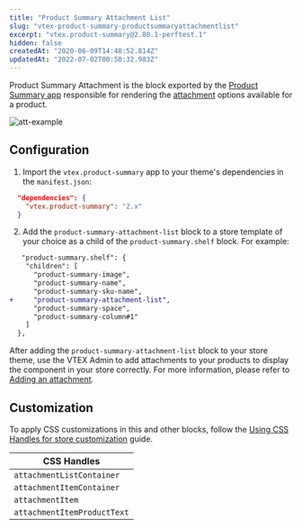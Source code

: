 ```yaml
---
title: "Product Summary Attachment List"
slug: "vtex-product-summary-productsummaryattachmentlist"
excerpt: "vtex.product-summary@2.80.1-perftest.1"
hidden: false
createdAt: "2020-06-09T14:48:52.814Z"
updatedAt: "2022-07-02T00:50:32.983Z"
---
```

Product Summary Attachment is the block exported by the [Product Summary app](https://developers.vtex.com/vtex-developer-docs/docs/vtex-product-summary) responsible for rendering the [attachment](https://help.vtex.com/en/tutorial/o-que-e-um-anexo--aGICk0RVbqKg6GYmQcWUm) options available for a product.

![att-example](https://user-images.githubusercontent.com/67270558/156370029-833f68ce-a270-4e01-ae20-5d63061f0a03.png)


## Configuration

1. Import the `vtex.product-summary` app to your theme's dependencies in the `manifest.json`:

```json
  "dependencies": {
    "vtex.product-summary": "2.x"
  }
```

2. Add the `product-summary-attachment-list` block to a store template of your choice as a child of the `product-summary.shelf` block. For example:

```diff
   "product-summary.shelf": {
    "children": [
      "product-summary-image",
      "product-summary-name",
      "product-summary-sku-name",
+     "product-summary-attachment-list",
      "product-summary-space",
      "product-summary-column#1"
    ]
  },
```

After adding the `product-summary-attachment-list` block to your store theme, use the VTEX Admin to add attachments to your products to display the component in your store correctly. For more information, please refer to [Adding an attachment](https://help.vtex.com/en/tutorial/cadastrar-um-anexo--7zHMUpuoQE4cAskqEUWScU).

## Customization

To apply CSS customizations in this and other blocks, follow the [Using CSS Handles for store customization](https://developers.vtex.com/vtex-developer-docs/docs/vtex-io-documentation-using-css-handles-for-store-customization) guide.

| CSS Handles  |
| ------------ |
| `attachmentListContainer`   |
| `attachmentItemContainer`   |
| `attachmentItem`            |
| `attachmentItemProductText` |